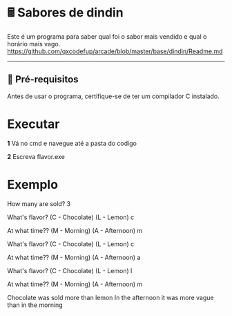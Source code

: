 # 🖩 Sabores de dindin

Este é um programa para saber qual foi o sabor mais vendido e qual o horário mais vago.
https://github.com/qxcodefup/arcade/blob/master/base/dindin/Readme.md

---

## 🔧 **Pré-requisitos**

Antes de usar o programa, certifique-se de ter um compilador C instalado.

# **Executar**

**1** Vá no cmd e navegue até a pasta do codigo

**2** Escreva flavor.exe

# **Exemplo**

How many are sold? 3

What's flavor? (C - Chocolate) (L - Lemon) c

At what time?? (M - Morning) (A - Afternoon) m

What's flavor? (C - Chocolate) (L - Lemon) c

At what time?? (M - Morning) (A - Afternoon) a

What's flavor? (C - Chocolate) (L - Lemon) l

At what time?? (M - Morning) (A - Afternoon) m

Chocolate was sold more than lemon
In the afternoon it was more vague than in the morning
